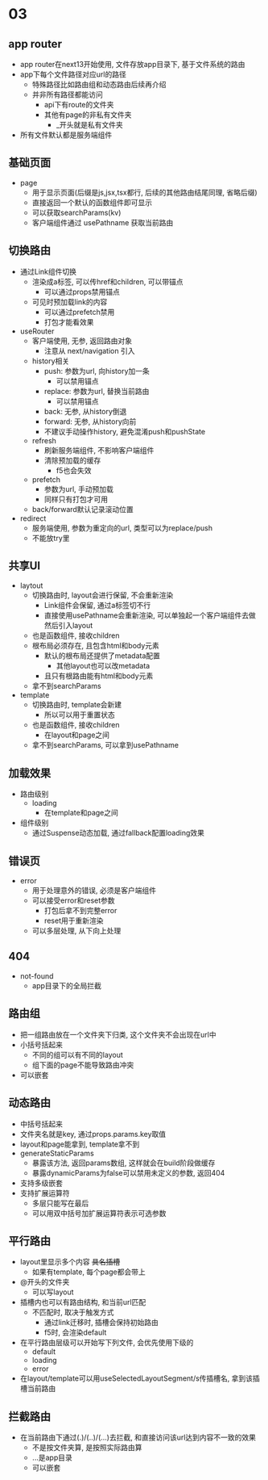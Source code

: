 # 03

## app router
* app router在next13开始使用, 文件存放app目录下, 基于文件系统的路由
* app下每个文件路径对应url的路径 
    * 特殊路径比如路由组和动态路由后续再介绍
    * 并非所有路径都能访问
        * api下有route的文件夹
        * 其他有page的非私有文件夹
            * _开头就是私有文件夹
* 所有文件默认都是服务端组件
## 基础页面
* page
    * 用于显示页面(后缀是js,jsx,tsx都行, 后续的其他路由结尾同理, 省略后缀)
    * 直接返回一个默认的函数组件即可显示
    * 可以获取searchParams(kv)
    * 客户端组件通过 usePathname 获取当前路由
## 切换路由
* 通过Link组件切换
    * 渲染成a标签, 可以传href和children, 可以带锚点
        * 可以通过props禁用锚点
    * 可见时预加载link的内容
        * 可以通过prefetch禁用
        * 打包才能看效果
* useRouter
    * 客户端使用, 无参, 返回路由对象
        * 注意从 next/navigation 引入
    * history相关
        * push: 参数为url, 向history加一条
            * 可以禁用锚点
        * replace: 参数为url, 替换当前路由
            * 可以禁用锚点
        * back: 无参, 从history倒退
        * forward: 无参, 从history向前
        * 不建议手动操作history, 避免混淆push和pushState
    * refresh
        * 刷新服务端组件, 不影响客户端组件
        * 清除预加载的缓存
            * f5也会失效
    * prefetch
        * 参数为url, 手动预加载
        * 同样只有打包才可用
    * back/forward默认记录滚动位置
* redirect
    * 服务端使用, 参数为重定向的url, 类型可以为replace/push
    * 不能放try里
## 共享UI
* laytout
    * 切换路由时, layout会进行保留, 不会重新渲染
        * Link组件会保留, 通过a标签切不行
        * 直接使用usePathname会重新渲染, 可以单独起一个客户端组件去做然后引入layout
    * 也是函数组件, 接收children
    * 根布局必须存在, 且包含html和body元素
        * 默认的根布局还提供了metadata配置
            * 其他layout也可以改metadata
        * 且只有根路由能有html和body元素
    * 拿不到searchParams
* template
    * 切换路由时, template会新建
        * 所以可以用于重置状态
    * 也是函数组件, 接收children
        * 在layout和page之间
    * 拿不到searchParams, 可以拿到usePathname
## 加载效果
* 路由级别
    * loading
        * 在template和page之间
* 组件级别
    * 通过Suspense动态加载, 通过fallback配置loading效果
## 错误页
* error
    * 用于处理意外的错误, 必须是客户端组件
    * 可以接受error和reset参数
        * 打包后拿不到完整error
        * reset用于重新渲染
    * 可以多层处理, 从下向上处理
## 404
* not-found
    * app目录下的全局拦截
## 路由组
* 把一组路由放在一个文件夹下归类, 这个文件夹不会出现在url中
* 小括号括起来
    * 不同的组可以有不同的layout
    * 组下面的page不能导致路由冲突
* 可以嵌套
## 动态路由
* 中括号括起来
* 文件夹名就是key, 通过props.params.key取值
* layout和page能拿到, template拿不到
* generateStaticParams
    * 暴露该方法, 返回params数组, 这样就会在build阶段做缓存
    * 暴露dynamicParams为false可以禁用未定义的参数, 返回404
* 支持多级嵌套
* 支持扩展运算符
    * 多层只能写在最后
    * 可以用双中括号加扩展运算符表示可选参数
## 平行路由
* layout里显示多个内容 ~~具名插槽~~
    * 如果有template, 每个page都会带上
* @开头的文件夹
    * 可以写layout
* 插槽内也可以有路由结构, 和当前url匹配
    * 不匹配时, 取决于触发方式
        * 通过link迁移时, 插槽会保持初始路由
        * f5时, 会渲染default
* 在平行路由层级可以开始写下列文件, 会优先使用下级的
    * default
    * loading
    * error
* 在layout/template可以用useSelectedLayoutSegment/s传插槽名, 拿到该插槽当前路由
## 拦截路由
* 在当前路由下通过(.)/(..)/(...)去拦截, 和直接访问该url达到内容不一致的效果
    * 不是按文件夹算, 是按照实际路由算
    * ...是app目录
    * 可以嵌套